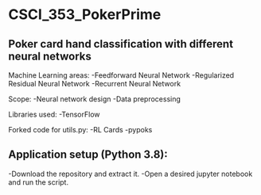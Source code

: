 # CSCI_353_PokerPrime

## Poker card hand classification with different neural networks

Machine Learning areas:
-Feedforward Neural Network
-Regularized Residual Neural Network
-Recurrent Neural Network

Scope:
-Neural network design
-Data preprocessing

Libraries used:
-TensorFlow

Forked code for utils.py:
-RL Cards
-pypoks

## Application setup (Python 3.8):
-Download the repository and extract it.
-Open a desired jupyter notebook and run the script.
